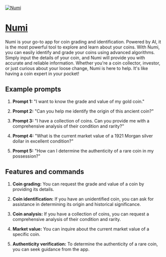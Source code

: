 [![Numi](https://files.oaiusercontent.com/file-dOPsV42jQU9bCD9r0FR8uefA?se=2123-10-21T21%3A18%3A22Z&sp=r&sv=2021-08-06&sr=b&rscc=max-age%3D31536000%2C%20immutable&rscd=attachment%3B%20filename%3DNumi.png&sig=3jIRqjuOTg3Sn9ktIjrnDHb3A835x%2BgTuoTR0oioCP4%3D)](https://chat.openai.com/g/g-A6VlWyUDW-numi)

# [Numi](https://chat.openai.com/g/g-A6VlWyUDW-numi)

Numi is your go-to app for coin grading and identification. Powered by AI, it is the most powerful tool to explore and learn about your coins. With Numi, you can easily identify and grade your coins using advanced algorithms. Simply input the details of your coin, and Numi will provide you with accurate and reliable information. Whether you're a coin collector, investor, or just curious about your loose change, Numi is here to help. It's like having a coin expert in your pocket!

## Example prompts

1. **Prompt 1:** "I want to know the grade and value of my gold coin."

2. **Prompt 2:** "Can you help me identify the origin of this ancient coin?"

3. **Prompt 3:** "I have a collection of coins. Can you provide me with a comprehensive analysis of their condition and rarity?"

4. **Prompt 4:** "What is the current market value of a 1921 Morgan silver dollar in excellent condition?"

5. **Prompt 5:** "How can I determine the authenticity of a rare coin in my possession?"

## Features and commands

1. **Coin grading:** You can request the grade and value of a coin by providing its details.

2. **Coin identification:** If you have an unidentified coin, you can ask for assistance in determining its origin and historical significance.

3. **Coin analysis:** If you have a collection of coins, you can request a comprehensive analysis of their condition and rarity.

4. **Market value:** You can inquire about the current market value of a specific coin.

5. **Authenticity verification:** To determine the authenticity of a rare coin, you can seek guidance from the app.